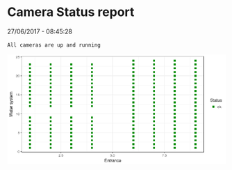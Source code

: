 Camera Status report
================
27/06/2017 - 08:45:28

    All cameras are up and running

![](camreport_files/figure-markdown_github/unnamed-chunk-2-1.png)

